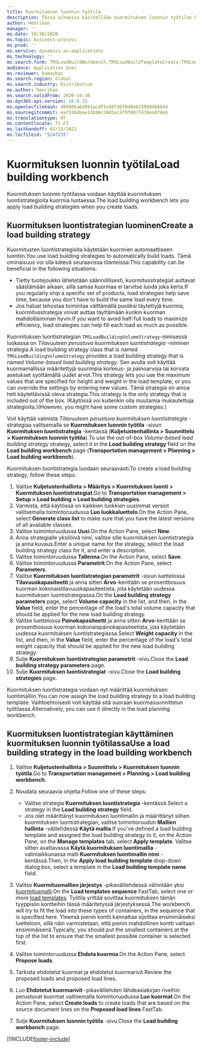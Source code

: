 ```yaml
---
title: Kuormituksen luonnin työtila
description: Tässä aiheessa käsitellään kuormituksen luonnin työtilan käyttämistä.
author: Henrikan
manager: ''
ms.date: 10/30/2020
ms.topic: business-process
ms.prod: ''
ms.service: dynamics-ax-applications
ms.technology: ''
ms.search.form: TMSLoadBuildWorkbench,TMSLoadBuildTemplateCreate,TMSLoadBuildStrategy,TMSLoadBuildTemplateApply
audience: Application User
ms.reviewer: kamaybac
ms.search.region: Global
ms.search.industry: Distribution
ms.author: henrikan
ms.search.validFrom: 2020-10-30
ms.dyn365.ops.version: 10.0.15
ms.openlocfilehash: 480006a6d091acdf5c88fdbf0d9e625088d660d4
ms.sourcegitcommit: eaf330dbee1db96c20d5ac479f007747bea079eb
ms.translationtype: HT
ms.contentlocale: fi-FI
ms.lasthandoff: 02/15/2021
ms.locfileid: "5247235"
---
```

# <a name="load-building-workbench"></a><span data-ttu-id="52a82-103">Kuormituksen luonnin työtila</span><span class="sxs-lookup"><span data-stu-id="52a82-103">Load building workbench</span></span>

<span data-ttu-id="52a82-104">Kuormituksen luonnin työtilassa voidaan käyttää kuormituksen luontistrategioita kuormia luotaessa.</span><span class="sxs-lookup"><span data-stu-id="52a82-104">The load building workbench lets you apply load building strategies when you create loads.</span></span>

## <a name="create-a-load-building-strategy"></a><span data-ttu-id="52a82-105">Kuormituksen luontistrategian luominen</span><span class="sxs-lookup"><span data-stu-id="52a82-105">Create a load building strategy</span></span>

<span data-ttu-id="52a82-106">Kuormitusten luontistrategioita käytetään kuormien automaattiseen luontiin.</span><span class="sxs-lookup"><span data-stu-id="52a82-106">You use load building strategies to automatically build loads.</span></span> <span data-ttu-id="52a82-107">Tämä ominaisuus voi olla kätevä seuraavissa tilanteissa:</span><span class="sxs-lookup"><span data-stu-id="52a82-107">This capability can be beneficial in the following situations:</span></span>

- <span data-ttu-id="52a82-108">Tietty tuotejoukko lähetetään säännöllisesti, kuormitusstrategiat auttavat säästämään aikaan, sillä samaa kuormaa ei tarvitse luoda joka kerta.</span><span class="sxs-lookup"><span data-stu-id="52a82-108">If you regularly ship a specific set of products, load strategies help save time, because you don't have to build the same load every time.</span></span>
- <span data-ttu-id="52a82-109">Jos haluat tehostaa toimintaa välttämällä puoliksi täytettyjä kuormia, kuormitusstrategia voivat auttaa täyttämään kunkin kuorman mahdollisimman hyvin.</span><span class="sxs-lookup"><span data-stu-id="52a82-109">If you want to avoid half-full loads to maximize efficiency, load strategies can help fill each load as much as possible.</span></span>

<span data-ttu-id="52a82-110">Kuormituksen luontistrategian `TMSLoadBuildingVolumeStrategy`-nimisessä luokassa on *Tilavuuteen perustuva kuormituksen luontistrategia* -niminen strategia.</span><span class="sxs-lookup"><span data-stu-id="52a82-110">A load building strategy class that is named `TMSLoadBuildingVolumeStrategy` provides a load building strategy that is named *Volume-based load building strategy*.</span></span> <span data-ttu-id="52a82-111">Sen avulla voit käyttää kuormamallissa määritettyjä suurimpia korkeus- ja painoarvoja tai korvata asetukset syöttämällä uudet arvot.</span><span class="sxs-lookup"><span data-stu-id="52a82-111">This strategy lets you use the maximum values that are specified for height and weight in the load template, or you can override the settings by entering new values.</span></span> <span data-ttu-id="52a82-112">Tämä strategia on ainoa heti käytettävissä oleva strategia.</span><span class="sxs-lookup"><span data-stu-id="52a82-112">This strategy is the only strategy that is included out of the box.</span></span> <span data-ttu-id="52a82-113">(Käytössä voi kuitenkin olla muutamia mukautettuja strategioita.)</span><span class="sxs-lookup"><span data-stu-id="52a82-113">(However, you might have some custom strategies.)</span></span>

<span data-ttu-id="52a82-114">Voit käyttää valmista *Tilavuuteen perustuva kuormituksen luontistrategia* -strategiaa valitsemalla se **Kuormituksen luonnin työtila** -sivun **Kuormituksen luontistrategia** -kentässä (**Kuljetustenhallinta &gt; Suunnittelu &gt; Kuormituksen luonnin työtila**).</span><span class="sxs-lookup"><span data-stu-id="52a82-114">To use the out-of-box *Volume-based load building strategy* strategy, select it in the **Load building strategy** field on the **Load building workbench** page (**Transportation management &gt; Planning &gt; Load building workbench**).</span></span>

<span data-ttu-id="52a82-115">Kuormituksen luontistrategia luodaan seuraavasti:</span><span class="sxs-lookup"><span data-stu-id="52a82-115">To create a load building strategy, follow these steps.</span></span>

1. <span data-ttu-id="52a82-116">Valitse **Kuljetustenhallinta &gt; Määritys &gt; Kuormituksen luonti &gt; Kuormituksen luontistrategiat**.</span><span class="sxs-lookup"><span data-stu-id="52a82-116">Go to **Transportation management &gt; Setup &gt; Load building &gt; Load building strategies**.</span></span>
1. <span data-ttu-id="52a82-117">Varmista, että käytössä on kaikkien luokkien uusimmat versiot valitsemalla toimintoruudussa **Luo luokkaluettelo**.</span><span class="sxs-lookup"><span data-stu-id="52a82-117">On the Action Pane, select **Generate class list** to make sure that you have the latest versions of all available classes.</span></span>
1. <span data-ttu-id="52a82-118">Valitse toimintoruudussa **Uusi**.</span><span class="sxs-lookup"><span data-stu-id="52a82-118">On the Action Pane, select **New**.</span></span>
1. <span data-ttu-id="52a82-119">Anna strategialle yksilöivä nimi, valitse sille kuormituksen luontistrategia ja anna kuvaus.</span><span class="sxs-lookup"><span data-stu-id="52a82-119">Enter a unique name for the strategy, select the load building strategy class for it, and enter a description.</span></span>
1. <span data-ttu-id="52a82-120">Valitse toimintoruudussa **Tallenna**.</span><span class="sxs-lookup"><span data-stu-id="52a82-120">On the Action Pane, select **Save**.</span></span>
1. <span data-ttu-id="52a82-121">Valitse toimintoruudussa **Parametrit**.</span><span class="sxs-lookup"><span data-stu-id="52a82-121">On the Action Pane, select **Parameters**.</span></span>
1. <span data-ttu-id="52a82-122">Valitse **Kuormituksen luontistrategian parametrit** -sivun luettelossa **Tilavuuskapasiteetti** ja anna sitten **Arvo**-kenttään se prosenttiosuus kuorman kokonaistilavuuskapasiteetista, jota käytetään uudessa kuormituksen luontistrategiassa.</span><span class="sxs-lookup"><span data-stu-id="52a82-122">On the **Load building strategy parameters** page, select **Volume capacity** in the list, and then, in the **Value** field, enter the percentage of the load's total volume capacity that should be applied for the new load building strategy.</span></span>
1. <span data-ttu-id="52a82-123">Valitse luettelossa **Painokapasiteetti** ja anna sitten **Arvo**-kenttään se prosenttiosuus kuorman kokonaispainokapasiteetista, jota käytetään uudessa kuormituksen luontistrategiassa.</span><span class="sxs-lookup"><span data-stu-id="52a82-123">Select **Weight capacity** in the list, and then, in the **Value** field, enter the percentage of the load's total weight capacity that should be applied for the new load building strategy.</span></span>
1. <span data-ttu-id="52a82-124">Sulje **Kuormituksen luontistrategian parametrit** -sivu.</span><span class="sxs-lookup"><span data-stu-id="52a82-124">Close the **Load building strategy parameters** page.</span></span>
1. <span data-ttu-id="52a82-125">Sulje **Kuormituksen luontistrategiat** -sivu.</span><span class="sxs-lookup"><span data-stu-id="52a82-125">Close the **Load building strategies** page.</span></span>

<span data-ttu-id="52a82-126">Kuormituksen luontistrategia voidaan nyt määrittää kuormituksen luontimalliin.</span><span class="sxs-lookup"><span data-stu-id="52a82-126">You can now assign the load building strategy to a load building template.</span></span> <span data-ttu-id="52a82-127">Vaihtoehtoisesti voit käyttää sitä suoraan kuormasuunnittelun työtilassa.</span><span class="sxs-lookup"><span data-stu-id="52a82-127">Alternatively, you can use it directly in the load planning workbench.</span></span>

## <a name="use-a-load-building-strategy-in-the-load-building-workbench"></a><span data-ttu-id="52a82-128">Kuormituksen luontistrategian käyttäminen kuormituksen luonnin työtilassa</span><span class="sxs-lookup"><span data-stu-id="52a82-128">Use a load building strategy in the load building workbench</span></span>

1. <span data-ttu-id="52a82-129">Valitse **Kuljetustenhallinta &gt; Suunnittelu &gt; Kuormituksen luonnin työtila**.</span><span class="sxs-lookup"><span data-stu-id="52a82-129">Go to **Transportation management &gt; Planning &gt; Load building workbench**.</span></span>
1. <span data-ttu-id="52a82-130">Noudata seuraavia ohjeita:</span><span class="sxs-lookup"><span data-stu-id="52a82-130">Follow one of these steps:</span></span>

    - <span data-ttu-id="52a82-131">Valitse strategia **Kuormituksen luontistrategia** -kentässä.</span><span class="sxs-lookup"><span data-stu-id="52a82-131">Select a strategy in the **Load building strategy** field.</span></span>
    - <span data-ttu-id="52a82-132">Jos olet määrittänyt kuormituksen luontimallin ja määrittänyt siihen kuormituksen luontistrategian, valitse toimintoruudun **Mallien hallinta** -välilehdessä **Käytä mallia**.</span><span class="sxs-lookup"><span data-stu-id="52a82-132">If you've defined a load building template and assigned the load building strategy to it, on the Action Pane, on the **Manage templates** tab, select **Apply template**.</span></span> <span data-ttu-id="52a82-133">Valitse sitten avattavassa **Käytä kuormituksen luontimallia** -valintaikkunassa malli **Kuormituksen luontimallin nimi** -kentässä.</span><span class="sxs-lookup"><span data-stu-id="52a82-133">Then, in the **Apply load building template** drop-down dialog box, select a template in the **Load building template name** field.</span></span>

1. <span data-ttu-id="52a82-134">Valitse **Kuormitusmallien järjestys** -pikavälilehdessä vähintään yksi [kuormitusmalli](load-template.md).</span><span class="sxs-lookup"><span data-stu-id="52a82-134">On the **Load templates sequence** FastTab, select one or more [load templates](load-template.md).</span></span> <span data-ttu-id="52a82-135">Työtila yrittää sovittaa kuormituksen tämän tyyppisiin kontteihin tässä määritetyssä järjestyksessä.</span><span class="sxs-lookup"><span data-stu-id="52a82-135">The workbench will try to fit the load into these types of containers, in the sequence that is specified here.</span></span> <span data-ttu-id="52a82-136">Yleensä pienin kontti kannattaa sijoittaa ensimmäiseksi luetteloon, sillä näin varmistetaan, että pienin mahdollinen kontti valitaan ensimmäisenä.</span><span class="sxs-lookup"><span data-stu-id="52a82-136">Typically, you should put the smallest containers at the top of the list to ensure that the smallest possible container is selected first.</span></span>
1. <span data-ttu-id="52a82-137">Valitse toimintoruudussa **Ehdota kuormia**.</span><span class="sxs-lookup"><span data-stu-id="52a82-137">On the Action Pane, select **Propose loads**.</span></span>
1. <span data-ttu-id="52a82-138">Tarkista ehdotetut kuormat ja ehdotetut kuormarivit.</span><span class="sxs-lookup"><span data-stu-id="52a82-138">Review the proposed loads and proposed load lines.</span></span>
1. <span data-ttu-id="52a82-139">Luo **Ehdotetut kuormarivit** -pikavälilehden lähdeasiakirjan riveihin perustuvat kuormat valitsemalla toimintoruudussa **Luo kuormat**.</span><span class="sxs-lookup"><span data-stu-id="52a82-139">On the Action Pane, select **Create loads** to create loads that are based on the source document lines on the **Proposed load lines** FastTab.</span></span>
1. <span data-ttu-id="52a82-140">Sulje **Kuormituksen luonnin työtila** -sivu.</span><span class="sxs-lookup"><span data-stu-id="52a82-140">Close the **Load building workbench** page.</span></span>


[!INCLUDE[footer-include](../../../includes/footer-banner.md)]